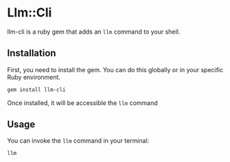 # Llm::Cli

llm-cli is a ruby gem that adds an `llm` command to your shell.

## Installation

First, you need to install the gem. You can do this globally or in your specific Ruby environment.

```sh
gem install llm-cli
```

Once installed, it will be accessible the `llm` command

## Usage

You can invoke the `llm` command in your terminal:


```sh
llm
```
